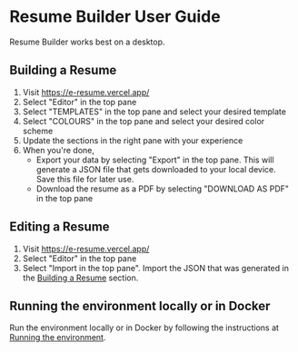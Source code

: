 # Resume Builder User Guide

Resume Builder works best on a desktop.

## Building a Resume

1. Visit https://e-resume.vercel.app/
1. Select "Editor" in the top pane
1. Select "TEMPLATES" in the top pane and select your desired template
1. Select "COLOURS" in the top pane and select your desired color scheme
1. Update the sections in the right pane with your experience
1. When you're done, 
    - Export your data by selecting "Export" in the top pane. This will generate a JSON file that gets downloaded to your local device. Save this file for later use.
    - Download the resume as a PDF by selecting "DOWNLOAD AS PDF" in the top pane

## Editing a Resume
1. Visit https://e-resume.vercel.app/
1. Select "Editor" in the top pane
1. Select "Import in the top pane". Import the JSON that was generated in the [Building a Resume](#building-a-resume) section.


## Running the environment locally or in Docker

Run the environment locally or in Docker by following the instructions at [Running the environment](RUN_ENVIRONMENT.MD).